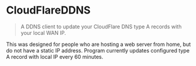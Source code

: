 # CloudFlareDDNS

>A DDNS client to update your CloudFlare DNS type A records with your local WAN IP.

This was designed for people who are hosting a web server from home, but do not have a static IP address.
Program currently updates configured type A record with local IP every 60 minutes.
